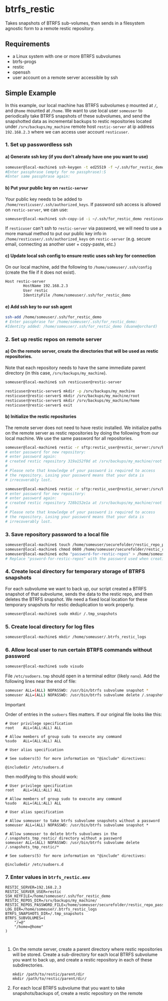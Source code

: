 # btrfs_restic
Takes snapshots of BTRFS sub-volumes, then sends in a filesystem agnostic form to a remote restic repository.

## Requirements
- a Linux system with one or more BTRFS subvolumes
- btrfs-progs
- restic
- openssh
- user account on a remote server accessible by ssh

## Simple Example

In this example, our local machine has BTRFS subvolumes `@` mounted at `/`, and `@home` mounted at `/home`. We want to use local user `someuser` to periodically take BTRFS snapshots of these subvolumes, and send the snapshotted data as incremental backups to restic repositories located under `/srv/backups/my_machine` remote host `restic-server` at ip address `192.168.2.3` where we can access user account `resticuser`.


### 1. Set up passwordless ssh

#### a) Generate ssh key (if you don't already have one you want to use) 
```bash
someuser@local-machine$ ssh-keygen -t ed25519 -f ~/.ssh/for_restic_demo
#Enter passphrase (empty for no passphrase):S
#Enter same passphrase again:
```


#### b) Put your public key on `restic-server`

Your public key needs to be added to `/home/resticuser/.ssh/authorized_keys`. If password ssh access is allowed on `restic-server`, we can use:
```bash
someuser@local-machine$ ssh-copy-id -i ~/.ssh/for_restic_demo resticuser@192.168.2.3
```
If `resticuser` can't ssh to `restic-server` via password, we will need to use a more manual method to put our public key info in `/home/resticuser/.ssh/authorized_keys` on `restic-server`  (e.g. secure email, connecting as another user + copy-paste, etc.)

#### c) Update local ssh config to ensure restic uses ssh key for connection

On our local machine, add the following to `/home/someuser/.ssh/config` (create the file if it does not exist).

```bash
Host restic-server
        HostName 192.168.2.3
        User restic
        IdentityFile /home/someuser/.ssh/for_restic_demo
```

#### e) Add ssh key to our ssh agent
```bash
ssh-add /home/someuser/.ssh/for_restic_demo
# Enter passphrase for /home/someuser/.ssh/for_restic_demo: 
#Identity added: /home/someuser/.ssh/for_restic_demo (duane@orchard)
```

### 2. Set up restic repos on remote server

#### a) On the remote server, create the directories that will be used as restic repositories.

Note that each repository needs to have the same immediate parent directory (in this case, `/srv/backups/my_machine`).

```bash
someuser@local-machine$ ssh resticuser@restic-server

resticuser@restic-server$ mkdir -p /srv/backups/my_machine
resticuser@restic-server$ mkdir /srv/backups/my_machine/root
resticuser@restic-server$ mkdir /srv/backups/my_machine/home
resticuser@restic-server$ exit
```

#### b) Initialize the restic repositories

The remote server does not need to have restic installed. We initialize paths on the remote server as restic repositories by doing the following from our local machine. We use the same password for all repositories.

```bash
someuser@local-machine$ restic -r sftp:restic_user@restic_server:/srv/backups/my_machine/root init
# enter password for new repository: 
# enter password again: 
# created restic repository 319a152f0d at /srv/backups/my_machine/root
#
# Please note that knowledge of your password is required to access
# the repository. Losing your password means that your data is
# irrecoverably lost.

someuser@local-machine$ restic -r sftp:restic_user@restic_server:/srv/backups/my_machine/home init
# enter password for new repository: 
# enter password again: 
# created restic repository 728b152e1a at /srv/backups/my_machine/root
#
# Please note that knowledge of your password is required to access
# the repository. Losing your password means that your data is
# irrecoverably lost.

```

### 3. Save repository password to a local file

```bash
someuser@local-machine$ touch /home/someuser/securefolder/restic_repo_password
someuser@local-machine$ chmod 0600 /home/someuser/securefolder/restic_repo_password
someuser@local-machine$ echo "password-for-restic-repos" > /home/someuser/securefolder/restic_repo_password
# Replace "pssword-for-restic-repos" with the password used when creating restic repositories
```

### 4. Create local directory for temporary storage of BTRFS snapshots
For each subvolume we want to back up, our script created a BTRFS snapshot of that subvolume, sends the data to the restic repo, and then deletes the BTRFS snapshot. We need a fixed local location for these temporary snapshots for restic deduplication to work properly.


```bash
someuser@local-machine$ sudo mkdir /.tmp_snapshots
```

### 5. Create local directory for log files

```bash
someuser@local-machine$ mkdir /home/someuser/.btrfs_restic_logs
```

### 6. Allow local user to run certain BTRFS commands without password

```bash
someuser@local-machine$ sudo visudo 
```
File `/etc/sudoers.tmp` should open in a terminal editor (likely `nano`). Add the following lines near the end of file:
```bash
someuser ALL=(ALL) NOPASSWD: /usr/bin/btrfs subvolume snapshot *
someuser ALL=(ALL) NOPASSWD: /usr/bin/btrfs subvolume delete /.snapshots_tmp_restic/*
```
> [!IMPORTANT]
> Order of entries in the `sudoers` files matters. If our original file looks like this:
> ```
> # User privilege specification
> root    ALL=(ALL:ALL) ALL
>
> # Allow members of group sudo to execute any command
> %sudo   ALL=(ALL:ALL) ALL
>
> # User alias specification
> 
> # See sudoers(5) for more information on "@include" directives:
> 
> @includedir /etc/sudoers.d
> ```
> then modifying to this should work:
> ```
> # User privilege specification
> root    ALL=(ALL:ALL) ALL
> 
> # Allow members of group sudo to execute any command
> %sudo   ALL=(ALL:ALL) ALL
> 
> # User alias specification
> 
> # Allow someuser to take btrfs subvolume snapshots without a password
> someuser ALL=(ALL) NOPASSWD: /usr/bin/btrfs subvolume snapshot *
> 
> # Allow someuser to delete btrfs subvolumes in the /.snapshots_tmp_restic/ directory without a password
> someuser ALL=(ALL) NOPASSWD: /usr/bin/btrfs subvolume delete /.snapshots_tmp_restic/*
> 
> # See sudoers(5) for more information on "@include" directives:
> 
> @includedir /etc/sudoers.d
> ```




### 7. Enter values in `btrfs_restic.env`  
```shell
RESTIC_SERVER=192.168.2.3
RESTIC_SERVER_USER=restic
SSH_KEYFILE=/home/someuser/.ssh/for_restic_demo
RESTIC_REPOS_DIR=/srv/backups/my_machine/
RESTIC_REPOS_PASSWORD_FILE=/home/someuser/securefolder/restic_repo_password
LOG_DIR=/home/someuser/.btrfs_restic_logs
BTRFS_SNAPSHOTS_DIR=/.tmp_snapshots
BTRFS_SUBVOLUMES=(
    "/=@"
    "/home=@home"
)



```





1. On the remote server, create a parent directory where restic repositories will be stored. Create a sub-directory for each local BTRFS subvolume you want to back up, and create a restic repository in each of these subdirectories.
    ```
    mkdir /path/to/restic/parent/dir
    mkdir /path/to/restic/parent/dir/
    ```
2. For each local BTRFS subvolume that you want to take snapshots/backups of, create a restic repository on the remote




